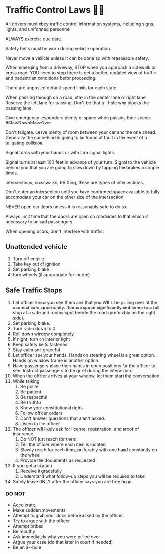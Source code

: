 # Traffic Control Laws 👮🚓

All drivers must obey traffic control information systems, including signs, lights, and uniformed personnel. 

ALWAYS exercise due care.

Safety belts must be worn during vehicle operation.

Never move a vehicle unless it can be done so with reasonable safety.

When emerging from a driveway, STOP when you approach a sidewalk or cross road. YOU need to stop there to get a better, updated view of traffic and pedestrian conditions befor proceeding.

There are unposted default speed limits for each state. 

When passing through on a road, stay in the center lane or right lane. Reserve the left lane for passing. Don't be that a--hole who blocks the passing lane.

Give emergency responders plenty of space when passing their scene. #SlowDownMoveOver

Don't tailgate. Leave plenty of room between your car and the one ahead. Generally the car behind is going to be found at fault in the event of a tailgating collision.

Signal turns with your hands or with turn signal lights.

Signal turns at least 100 feet in advance of your turn. Signal to the vehicle behind you that you are going to slow down by tapping the brakes a couple times. 


Intersections, crosswalks, RR Xing, these are types of intersections. 

Don't enter an intersection until you have confirmed space available to fully accomodate your car on the other side of the intersection.

NEVER open car doors unless it is reasonably safe to do so. 

Always limit time that the doors are open on roadsides to that which is necessary to unload passengers. 

When opening doors, don't interfere with traffic. 

## Unattended vehicle

1. Turn off engine 
2. Take key out of ignition
3. Set parking brake 
4. turn wheels (if appropriate for incline)

## Safe Traffic Stops
1. Let officer know you see them and that you WILL be pulling over at the soonest safe opportunity. Reduce speed significantly and come to a full stop at a safe and roomy spot beside the road (preferably on the right side).
2. Set parking brake.
3. Turn radio down to 0.
4. Roll down window completely
5. If night, turn on interior light
6. Keep safety belts fastened
7. Stay calm and graceful
8. Let officer see your hands. Hands on steering wheel is a great option. Hands on window frame is another option.
9. Have passengers place their hands in open positions for the officer to see. Instruct passengers to be quiet during the interaction.
10. When the officer arrives at your window, let them start the conversation.
11. While talking
    1. Be polite
    2. Be patient
    3. Be respectful
    4. Be truthful
    5. Know your constitutional rights
    6. Follow officer orders.
    7. Don't answer questions that aren't asked.
    8. Listen to the officer
12. The officer will likely ask for license, registration, and proof of insurance. 
    1. Do NOT just reach for them.
    2. Tell the officer where each item is located 
    3. Slowly reach for each item, preferably with one hand constantly on the wheel. 
    4. Provide the documents as requested
13. If you get a citation
    1. Receive it gracefully
    2. Understand what follow-up steps you will be required to take
14. Safely leave ONLY after the officer says you are free to go.


### DO NOT
* Accelerate, 
* Make sudden movements
* Attempt to grab your docs before asked by the officer.
* Try to argue with the officer
* Attempt bribes
* Be mouthy
* Ask immediately why you were pulled over
* Argue your case (do that later in court if needed)
* Be an a--hole



